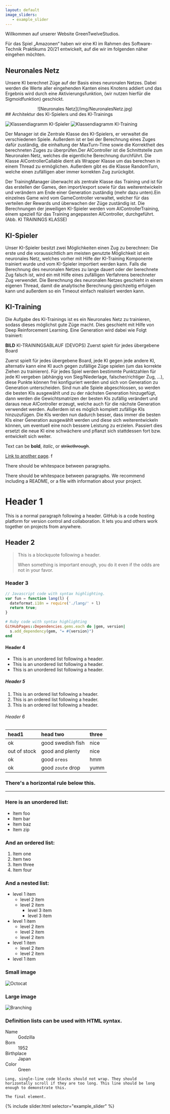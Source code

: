 ```yaml
---
layout: default
image_sliders:
   - example_slider
---
```


Willkommen auf unserer Website GreenTwelveStudios.

Für das Spiel „Amazonen“ haben wir eine KI im Rahmen des Software-Technik Praktikums 20/21 entwickelt, auf die wir im folgenden näher eingehen möchten.

## Neuronales Netz

Unsere KI berechnet Züge auf der Basis eines neuronalen Netzes. Dabei werden die Werte aller eingehenden Kanten eines Knotens addiert und das Ergebnis wird durch eine Aktivierungsfunktion, (wir nutzen hierfür die Sigmoidfunktion) geschickt. 
<center>
![Neuronales Netz](/img/NeuronalesNetz.jpg)
</center>
## Architektur des KI-Spielers und des KI-Trainings

![Klassendiagramm KI-Spieler](/img/KI-SpielerKlassen.png) ![Klassendiagramm KI-Training](/img/Ki-Training_Klassen.png)


Der Manager ist die Zentrale Klasse des KI-Spielers, er verwaltet die verschiedenen Spiele. Außerdem ist er bei der Berechnung eines Zuges dafür zuständig, die einhaltung der MaxTurn-Time  sowie  die  Korrektheit  des  berechneten  Zuges  zu  überprüfen.Der AIController  ist  die  Schnittstelle  zum  Neuronalen Netz, welches die eigentliche Berechnung durchführt. Die Klasse AIControllerCallable dient als Wrapper Klasse um das berechnen in einem Thread zu ermöglichen. Außerdem gibt es die Klasse RandomTurn, welche einen zufälligen aber immer korrekten Zug zurückgibt.

Der TrainingManager überwacht als zentrale Klasse das Training  und  ist  für  das  erstellen  der  Games,  den  import/export sowie für das weiterentwickeln und verändern am Ende einer Generation zuständig (mehr dazu unten).Ein einzelnes Game wird vom GameController verwaltet, welcher für das verteilen der Rewards und überwachen der Züge zuständig ist. Die Berechnungen der jeweiligen KI-Spieler werden vom AIControllerTraining, einem speziell für das Training angepassten AIController, durchgeführt.(Abb. KI TRAININGS KLASSE)


## KI-Spieler

Unser KI-Spieler besitzt zwei Möglichkeiten einen Zug zu berechnen: Die erste und die voraussichtlich am meisten genutzte Möglichkeit ist ein neuronales Netz, welches vorher mit Hilfe der KI-Training Komponente trainiert wurde und vom KI-Spieler importiert werden kann.
Falls die Berechnung des neuronalen Netzes zu lange dauert oder der berechnete Zug falsch ist, wird ein mit Hilfe eines zufälligen Verfahrens berechneter Zug verwendet. Die Berechnung des neuronalen Netzes geschieht in einem eigenen Thread, damit die analytische Berechnung gleichzeitig erfolgen kann und außerdem so ein Timeout einfach realisiert werden kann.


## KI-Training

Die Aufgabe des KI-Trainings ist es ein Neuronales Netz zu trainieren, sodass dieses möglichst gute Züge macht. Dies geschieht mit Hilfe von Deep Reinforcement Learning.
Eine Generation wird dabei wie Folgt trainiert:

**BILD** KI-TRAININGSABLAUF (DEVOPS)
Zuerst spielt für jedes übergebene Board

Zuerst spielt für jedes übergebene Board, jede KI gegen jede andere KI, alternativ kann eine KI auch gegen zufällige Züge spielen (um das korrekte Ziehen zu trainieren). Für jedes Spiel werden bestimmte Punktzahlen für jede KI vergeben (abhängig von Sieg/Niederlage, falscher/richtiger Zug, ...), diese Punkte können frei konfiguriert werden und sich von Generation zu Generation unterscheiden. Sind nun alle Spiele abgeschlossen, so werden die besten KIs ausgewählt und zu der nächsten Generation hinzugefügt, dann werden die Gewichtsmatrizen der besten KIs zufällig verändert und daraus neue AIController erzeugt, welche auch für die nächste Generation verwendet werden. Außerdem ist es möglich komplett zufällige KIs hinzuzufügen. Die KIs werden nun dadurch besser, dass immer die besten KIs einer Generation ausgewählt werden und diese sich weiterentwickeln können, um eventuell eine noch bessere Leistung zu erzielen. Passiert dies ersetzt die neue KI eine schwächere und pflanzt sich stattdessen fort bzw. entwickelt sich weiter.


Text can be **bold**, _italic_, or ~~strikethrough~~.

[Link to another page](./another-page.html).
f

There should be whitespace between paragraphs.

There should be whitespace between paragraphs. We recommend including a README, or a file with information about your project.

# Header 1

This is a normal paragraph following a header. GitHub is a code hosting platform for version control and collaboration. It lets you and others work together on projects from anywhere.

## Header 2

> This is a blockquote following a header.
>
> When something is important enough, you do it even if the odds are not in your favor.

### Header 3

```js
// Javascript code with syntax highlighting.
var fun = function lang(l) {
  dateformat.i18n = require('./lang/' + l)
  return true;
}
```

```ruby
# Ruby code with syntax highlighting
GitHubPages::Dependencies.gems.each do |gem, version|
  s.add_dependency(gem, "= #{version}")
end
```

#### Header 4

*   This is an unordered list following a header.
*   This is an unordered list following a header.
*   This is an unordered list following a header.

##### Header 5

1.  This is an ordered list following a header.
2.  This is an ordered list following a header.
3.  This is an ordered list following a header.

###### Header 6

| head1        | head two          | three |
|:-------------|:------------------|:------|
| ok           | good swedish fish | nice  |
| out of stock | good and plenty   | nice  |
| ok           | good `oreos`      | hmm   |
| ok           | good `zoute` drop | yumm  |

### There's a horizontal rule below this.

* * *

### Here is an unordered list:

*   Item foo
*   Item bar
*   Item baz
*   Item zip

### And an ordered list:

1.  Item one
1.  Item two
1.  Item three
1.  Item four

### And a nested list:

- level 1 item
  - level 2 item
  - level 2 item
    - level 3 item
    - level 3 item
- level 1 item
  - level 2 item
  - level 2 item
  - level 2 item
- level 1 item
  - level 2 item
  - level 2 item
- level 1 item

### Small image

![Octocat](https://github.githubassets.com/images/icons/emoji/octocat.png)

### Large image

![Branching](https://guides.github.com/activities/hello-world/branching.png)


### Definition lists can be used with HTML syntax.

<dl>
<dt>Name</dt>
<dd>Godzilla</dd>
<dt>Born</dt>
<dd>1952</dd>
<dt>Birthplace</dt>
<dd>Japan</dd>
<dt>Color</dt>
<dd>Green</dd>
</dl>

```
Long, single-line code blocks should not wrap. They should horizontally scroll if they are too long. This line should be long enough to demonstrate this.
```

```
The final element.
```
{% include slider.html selector="example_slider" %}
